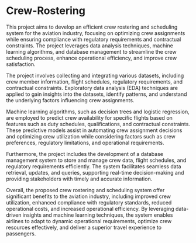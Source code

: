 # Crew-Rostering
This project aims to develop an efficient crew rostering and scheduling system for the aviation industry, focusing on optimizing crew assignments while ensuring compliance with regulatory requirements and contractual constraints. The project leverages data analysis techniques, machine learning algorithms, and database management to streamline the crew scheduling process, enhance operational efficiency, and improve crew satisfaction.

The project involves collecting and integrating various datasets, including crew member information, flight schedules, regulatory requirements, and contractual constraints. Exploratory data analysis (EDA) techniques are applied to gain insights into the datasets, identify patterns, and understand the underlying factors influencing crew assignments.

Machine learning algorithms, such as decision trees and logistic regression, are employed to predict crew availability for specific flights based on features such as duty schedules, qualifications, and contractual constraints. These predictive models assist in automating crew assignment decisions and optimizing crew utilization while considering factors such as crew preferences, regulatory limitations, and operational requirements.

Furthermore, the project includes the development of a database management system to store and manage crew data, flight schedules, and regulatory requirements efficiently. The system facilitates seamless data retrieval, updates, and queries, supporting real-time decision-making and providing stakeholders with timely and accurate information.

Overall, the proposed crew rostering and scheduling system offer significant benefits to the aviation industry, including improved crew utilization, enhanced compliance with regulatory standards, reduced operational costs, and increased operational efficiency. By leveraging data-driven insights and machine learning techniques, the system enables airlines to adapt to dynamic operational requirements, optimize crew resources effectively, and deliver a superior travel experience to passengers.
